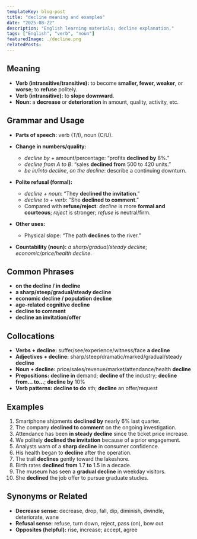 ```yaml
---
templateKey: blog-post
title: "decline meaning and examples"
date: "2025-08-22"
description: "English learning materials; decline explanation."
tags: ["English", "verb", "noun"]
featuredImage: ./decline.png
relatedPosts:
---
```


## Meaning

- **Verb (intransitive/transitive):** to become **smaller, fewer, weaker**, or **worse**; to **refuse** politely.
- **Verb (intransitive):** to **slope downward**.
- **Noun:** a **decrease** or **deterioration** in amount, quality, activity, etc.

## Grammar and Usage

- **Parts of speech:** verb (T/I), noun (C/U).
- **Change in numbers/quality:**

  - _decline by_ + amount/percentage: “profits **declined by** 8%.”
  - _decline from A to B_: “sales **declined from** 500 to 420 units.”
  - _be in/into decline_, _on the decline_: describe a continuing downturn.

- **Polite refusal (formal):**

  - _decline + noun_: “They **declined the invitation**.”
  - _decline to + verb_: “She **declined to comment**.”
  - Compared with **refuse/reject**: _decline_ is more **formal and courteous**; _reject_ is stronger; _refuse_ is neutral/firm.

- **Other uses:**

  - Physical slope: “The path **declines** to the river.”

- **Countability (noun):** _a sharp/gradual/steady decline_; _economic/price/health decline_.

## Common Phrases

- **on the decline / in decline**
- **a sharp/steep/gradual/steady decline**
- **economic decline / population decline**
- **age-related cognitive decline**
- **decline to comment**
- **decline an invitation/offer**

## Collocations

- **Verbs + decline:** suffer/see/experience/witness/face **a decline**
- **Adjectives + decline:** sharp/steep/dramatic/marked/gradual/steady **decline**
- **Noun + decline:** price/sales/revenue/market/attendance/health **decline**
- **Prepositions:** **decline in** demand; **decline of** the industry; **decline from… to…**; **decline by** 10%
- **Verb patterns:** **decline to do** sth; **decline** an offer/request

## Examples

1. Smartphone shipments **declined by** nearly 6% last quarter.
2. The company **declined to comment** on the ongoing investigation.
3. Attendance has been **in steady decline** since the ticket price increase.
4. We politely **declined the invitation** because of a prior engagement.
5. Analysts warn of a **sharp decline** in consumer confidence.
6. His health began to **decline** after the operation.
7. The trail **declines** gently toward the lakeshore.
8. Birth rates **declined from** 1.7 **to** 1.5 in a decade.
9. The museum has seen a **gradual decline** in weekday visitors.
10. She **declined** the job offer to pursue graduate studies.

## Synonyms or Related

- **Decrease sense:** decrease, drop, fall, dip, diminish, dwindle, deteriorate, wane
- **Refusal sense:** refuse, turn down, reject, pass (on), bow out
- **Opposites (helpful):** rise, increase; accept, agree
